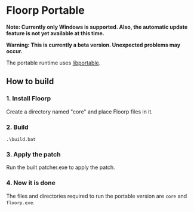 # Floorp Portable

**Note: Currently only Windows is supported. Also, the automatic update feature is not yet available at this time.**

**Warning: This is currently a beta version. Unexpected problems may occur.**

The portable runtime uses [libportable](https://github.com/adonais/libportable).

## How to build
### 1. Install Floorp
Create a directory named "core" and place Floorp files in it.

### 2. Build
```
.\build.bat
```

### 3. Apply the patch
Run the built patcher.exe to apply the patch.

### 4. Now it is done
The files and directories required to run the portable version are `core` and `floorp.exe`.
